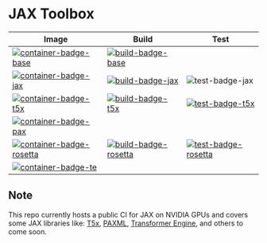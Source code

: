 # JAX Toolbox

| Image                                                | Build                                      | Test                                   |
| ---------------------------------------------------- | ------------------------------------------ | -------------------------------------- |
| [![container-badge-base]][container-link-base]       | [![build-badge-base]][workflow-base]       |                                        |
| [![container-badge-jax]][container-link-jax]         | [![build-badge-jax]][workflow-jax]         | ![test-badge-jax]                      |
| [![container-badge-t5x]][container-link-t5x]         | [![build-badge-t5x]][workflow-t5x]         | [![test-badge-t5x]][workflow-t5x-perf] |
| [![container-badge-pax]][container-link-pax]         |                                            |                                        |
| [![container-badge-rosetta]][container-link-rosetta] | [![build-badge-rosetta]][workflow-rosetta] | [![test-badge-rosetta]][workflow-rosetta-test] |
| [![container-badge-te]][container-link-te]           |                                            |                                        |

[container-badge-base]: https://img.shields.io/static/v1?label=&message=.base&color=gray&logo=docker
[container-badge-jax]: https://img.shields.io/static/v1?label=&message=JAX&color=gray&logo=docker
[container-badge-t5x]: https://img.shields.io/static/v1?label=&message=T5X&color=gray&logo=docker
[container-badge-pax]: https://img.shields.io/static/v1?label=&message=PAX&color=gray&logo=docker
[container-badge-rosetta]: https://img.shields.io/static/v1?label=&message=ROSETTA&color=gray&logo=docker
[container-badge-te]: https://img.shields.io/static/v1?label=&message=TE&color=gray&logo=docker

[container-link-base]: https://github.com/NVIDIA/JAX-Toolbox/pkgs/container/jax-toolbox
[container-link-jax]: https://github.com/NVIDIA/JAX-Toolbox/pkgs/container/jax
[container-link-t5x]: https://github.com/NVIDIA/JAX-Toolbox/pkgs/container/t5x
[container-link-pax]: https://github.com/NVIDIA/JAX-Toolbox/pkgs/container/pax
[container-link-rosetta]: https://github.com/NVIDIA/JAX-Toolbox/pkgs/container/rosetta
[container-link-te]: https://github.com/NVIDIA/JAX-Toolbox/pkgs/container/te

[build-badge-base]: https://img.shields.io/github/actions/workflow/status/NVIDIA/JAX-Toolbox/weekly-base-build.yaml?branch=main&label=weekly&logo=github-actions&logoColor=dddddd
[build-badge-jax]: https://img.shields.io/github/actions/workflow/status/NVIDIA/JAX-Toolbox/nightly-jax-build.yaml?branch=main&label=nightly&logo=github-actions&logoColor=dddddd
[build-badge-t5x]: https://img.shields.io/github/actions/workflow/status/NVIDIA/JAX-Toolbox/nightly-t5x-build.yaml?branch=main&label=nightly&logo=github-actions&logoColor=dddddd
[build-badge-rosetta]: https://img.shields.io/github/actions/workflow/status/NVIDIA/JAX-Toolbox/nightly-rosetta-build.yaml?branch=main&label=nightly&logo=github-actions&logoColor=dddddd

[workflow-base]: https://github.com/NVIDIA/JAX-Toolbox/actions/workflows/weekly-base-build.yaml
[workflow-jax]: https://github.com/NVIDIA/JAX-Toolbox/actions/workflows/nightly-jax-build.yaml
[workflow-t5x]: https://github.com/NVIDIA/JAX-Toolbox/actions/workflows/nightly-t5x-build.yaml
[workflow-rosetta]: https://github.com/NVIDIA/JAX-Toolbox/actions/workflows/nightly-rosetta-build.yaml

[test-badge-jax]: https://img.shields.io/github/actions/workflow/status/NVIDIA/JAX-Toolbox/nightly-jax-test-unit.yaml?branch=main&label=V100%20UNIT&logo=nvidia
[test-badge-t5x]: https://img.shields.io/github/actions/workflow/status/NVIDIA/JAX-Toolbox/nightly-t5x-test-mgmn.yaml?branch=main&label=A100%20MGMN&logo=nvidia
[test-badge-rosetta]: https://img.shields.io/github/actions/workflow/status/NVIDIA/JAX-Toolbox/nightly-rosetta-test.yaml?branch=main&label=A100%20MGMN&logo=nvidia

[workflow-t5x-perf]: https://github.com/NVIDIA/JAX-Toolbox/actions/workflows/nightly-t5x-test-mgmn.yaml
[workflow-rosetta-test]: https://github.com/NVIDIA/JAX-Toolbox/actions/workflows/nightly-rosetta-test.yaml


## Note
This repo currently hosts a public CI for JAX on NVIDIA GPUs and covers some JAX libraries like: [T5x](https://github.com/google-research/t5x), [PAXML](https://github.com/google/paxml), [Transformer Engine](https://github.com/NVIDIA/TransformerEngine), and others to come soon.
